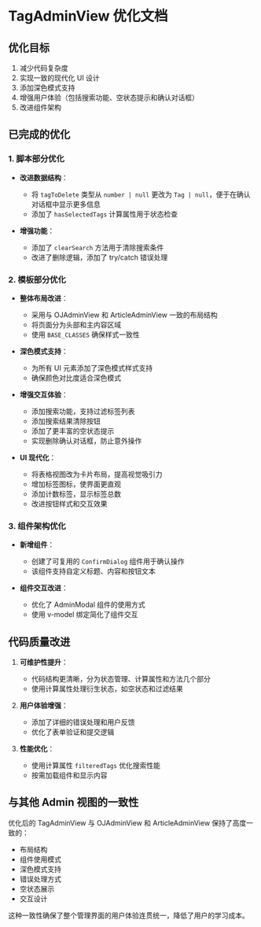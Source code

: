 # TagAdminView 优化文档

## 优化目标

1. 减少代码复杂度
2. 实现一致的现代化 UI 设计
3. 添加深色模式支持
4. 增强用户体验（包括搜索功能、空状态提示和确认对话框）
5. 改进组件架构

## 已完成的优化

### 1. 脚本部分优化

- **改进数据结构**：
  - 将 `tagToDelete` 类型从 `number | null` 更改为 `Tag | null`，便于在确认对话框中显示更多信息
  - 添加了 `hasSelectedTags` 计算属性用于状态检查

- **增强功能**：
  - 添加了 `clearSearch` 方法用于清除搜索条件
  - 改进了删除逻辑，添加了 try/catch 错误处理

### 2. 模板部分优化

- **整体布局改进**：
  - 采用与 OJAdminView 和 ArticleAdminView 一致的布局结构
  - 将页面分为头部和主内容区域
  - 使用 `BASE_CLASSES` 确保样式一致性

- **深色模式支持**：
  - 为所有 UI 元素添加了深色模式样式支持
  - 确保颜色对比度适合深色模式

- **增强交互体验**：
  - 添加搜索功能，支持过滤标签列表
  - 添加搜索结果清除按钮
  - 添加了更丰富的空状态提示
  - 实现删除确认对话框，防止意外操作

- **UI 现代化**：
  - 将表格视图改为卡片布局，提高视觉吸引力
  - 增加标签图标，使界面更直观
  - 添加计数标签，显示标签总数
  - 改进按钮样式和交互效果

### 3. 组件架构优化

- **新增组件**：
  - 创建了可复用的 `ConfirmDialog` 组件用于确认操作
  - 该组件支持自定义标题、内容和按钮文本

- **组件交互改进**：
  - 优化了 AdminModal 组件的使用方式
  - 使用 v-model 绑定简化了组件交互

## 代码质量改进

1. **可维护性提升**：
   - 代码结构更清晰，分为状态管理、计算属性和方法几个部分
   - 使用计算属性处理衍生状态，如空状态和过滤结果

2. **用户体验增强**：
   - 添加了详细的错误处理和用户反馈
   - 优化了表单验证和提交逻辑

3. **性能优化**：
   - 使用计算属性 `filteredTags` 优化搜索性能
   - 按需加载组件和显示内容

## 与其他 Admin 视图的一致性

优化后的 TagAdminView 与 OJAdminView 和 ArticleAdminView 保持了高度一致的：

- 布局结构
- 组件使用模式
- 深色模式支持
- 错误处理方式
- 空状态展示
- 交互设计

这种一致性确保了整个管理界面的用户体验连贯统一，降低了用户的学习成本。
